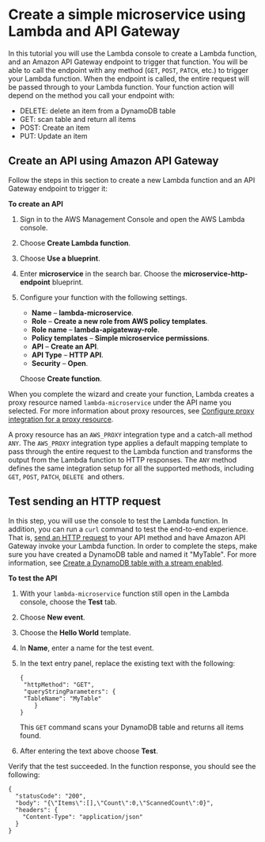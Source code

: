 # Create a simple microservice using Lambda and API Gateway<a name="services-apigateway-blueprint"></a>

In this tutorial you will use the Lambda console to create a Lambda function, and an Amazon API Gateway endpoint to trigger that function\. You will be able to call the endpoint with any method \(`GET`, `POST`, `PATCH`, etc\.\) to trigger your Lambda function\. When the endpoint is called, the entire request will be passed through to your Lambda function\. Your function action will depend on the method you call your endpoint with: 
+ DELETE: delete an item from a DynamoDB table
+ GET: scan table and return all items
+ POST: Create an item
+ PUT: Update an item

## Create an API using Amazon API Gateway<a name="services-apigateway-blueprint-create"></a>

Follow the steps in this section to create a new Lambda function and an API Gateway endpoint to trigger it:

**To create an API**

1. Sign in to the AWS Management Console and open the AWS Lambda console\.

1. Choose **Create Lambda function**\.

1. Choose **Use a blueprint**\.

1. Enter **microservice** in the search bar\. Choose the **microservice\-http\-endpoint** blueprint\.

1. Configure your function with the following settings\.
   + **Name** – **lambda\-microservice**\.
   + **Role** – **Create a new role from AWS policy templates**\.
   + **Role name** – **lambda\-apigateway\-role**\.
   + **Policy templates** – **Simple microservice permissions**\.
   + **API** – **Create an API**\.
   + **API Type** – **HTTP API**\.
   + **Security** – **Open**\.

   Choose **Create function**\.

When you complete the wizard and create your function, Lambda creates a proxy resource named `lambda-microservice` under the API name you selected\. For more information about proxy resources, see [Configure proxy integration for a proxy resource](https://docs.aws.amazon.com/apigateway/latest/developerguide/api-gateway-set-up-simple-proxy.html)\.

A proxy resource has an `AWS_PROXY` integration type and a catch\-all method `ANY`\. The `AWS_PROXY` integration type applies a default mapping template to pass through the entire request to the Lambda function and transforms the output from the Lambda function to HTTP responses\. The `ANY` method defines the same integration setup for all the supported methods, including `GET`, `POST`, `PATCH`, `DELETE `and others\. 

## Test sending an HTTP request<a name="services-apigateway-blueprint-test"></a>

In this step, you will use the console to test the Lambda function\. In addition, you can run a `curl` command to test the end\-to\-end experience\. That is, [send an HTTP request](https://docs.aws.amazon.com/apigateway/latest/developerguide/http-api.html) to your API method and have Amazon API Gateway invoke your Lambda function\. In order to complete the steps, make sure you have created a DynamoDB table and named it "MyTable"\. For more information, see [Create a DynamoDB table with a stream enabled](with-ddb-example.md#with-ddb-create-buckets)\.

**To test the API**

1. With your `lambda-microservice` function still open in the Lambda console, choose the **Test** tab\.

1. Choose **New event**\.

1. Choose the **Hello World** template\.

1. In **Name**, enter a name for the test event\.

1. In the text entry panel, replace the existing text with the following:

   ```
   {
   	"httpMethod": "GET",
   	"queryStringParameters": {
   	"TableName": "MyTable"
       }
   }
   ```

   This `GET` command scans your DynamoDB table and returns all items found\.

1. After entering the text above choose **Test**\.

Verify that the test succeeded\. In the function response, you should see the following:

```
{
  "statusCode": "200",
  "body": "{\"Items\":[],\"Count\":0,\"ScannedCount\":0}",
  "headers": {
    "Content-Type": "application/json"
  }
}
```